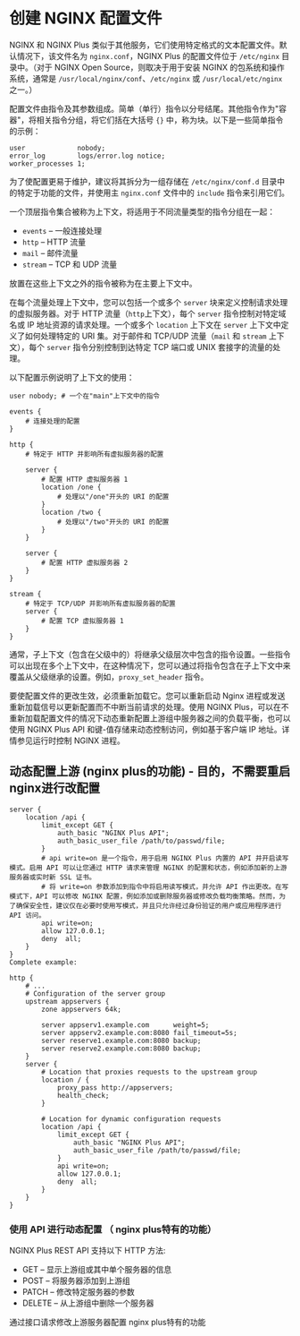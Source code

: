 # 创建 NGINX 配置文件

NGINX 和 NGINX Plus 类似于其他服务，它们使用特定格式的文本配置文件。默认情况下，该文件名为 `nginx.conf`，NGINX Plus 的配置文件位于 `/etc/nginx` 目录中。（对于 NGINX Open Source，则取决于用于安装 NGINX 的包系统和操作系统，通常是 `/usr/local/nginx/conf`、`/etc/nginx` 或 `/usr/local/etc/nginx` 之一。）

配置文件由指令及其参数组成。简单（单行）指令以分号结尾。其他指令作为"容器"，将相关指令分组，将它们括在大括号 `{}` 中，称为块。以下是一些简单指令的示例：

```nginx
user             nobody;
error_log        logs/error.log notice;
worker_processes 1;
```

为了使配置更易于维护，建议将其拆分为一组存储在 `/etc/nginx/conf.d` 目录中的特定于功能的文件，并使用主 `nginx.conf` 文件中的 `include` 指令来引用它们。

一个顶层指令集合被称为上下文，将适用于不同流量类型的指令分组在一起：

- `events` – 一般连接处理
- `http` – HTTP 流量
- `mail` – 邮件流量
- `stream` – TCP 和 UDP 流量

放置在这些上下文之外的指令被称为在主要上下文中。

在每个流量处理上下文中，您可以包括一个或多个 `server` 块来定义控制请求处理的虚拟服务器。对于 HTTP 流量（`http`上下文），每个 `server` 指令控制对特定域名或 IP 地址资源的请求处理。一个或多个 `location` 上下文在 `server` 上下文中定义了如何处理特定的 URI 集。对于邮件和 TCP/UDP 流量（`mail` 和 `stream` 上下文），每个 `server` 指令分别控制到达特定 TCP 端口或 UNIX 套接字的流量的处理。

以下配置示例说明了上下文的使用：

```nginx
user nobody; # 一个在"main"上下文中的指令

events {
    # 连接处理的配置
}

http {
    # 特定于 HTTP 并影响所有虚拟服务器的配置

    server {
        # 配置 HTTP 虚拟服务器 1 
        location /one {
            # 处理以"/one"开头的 URI 的配置
        }
        location /two {
            # 处理以"/two"开头的 URI 的配置
        }
    } 

    server {
        # 配置 HTTP 虚拟服务器 2
    }
}

stream {
    # 特定于 TCP/UDP 并影响所有虚拟服务器的配置
    server {
        # 配置 TCP 虚拟服务器 1 
    }
}
```

通常，子上下文（包含在父级中的）将继承父级层次中包含的指令设置。一些指令可以出现在多个上下文中，在这种情况下，您可以通过将指令包含在子上下文中来覆盖从父级继承的设置。例如，`proxy_set_header` 指令。

要使配置文件的更改生效，必须重新加载它。您可以重新启动 Nginx 进程或发送重新加载信号以更新配置而不中断当前请求的处理。使用 NGINX Plus，可以在不重新加载配置文件的情况下动态重新配置上游组中服务器之间的负载平衡，也可以使用 NGINX Plus API 和键-值存储来动态控制访问，例如基于客户端 IP 地址。详情参见运行时控制 NGINX 进程。




## 动态配置上游 (nginx plus的功能) - 目的，不需要重启nginx进行改配置

```nginx
server {
    location /api {
        limit_except GET {
            auth_basic "NGINX Plus API";
            auth_basic_user_file /path/to/passwd/file;
        }
        # api write=on 是一个指令，用于启用 NGINX Plus 内置的 API 并开启读写模式。启用 API 可以让您通过 HTTP 请求来管理 NGINX 的配置和状态，例如添加新的上游服务器或实时新 SSL 证书。
        # 将 write=on 参数添加到指令中将启用读写模式，并允许 API 作出更改。在写模式下，API 可以修改 NGINX 配置，例如添加或删除服务器或修改负载均衡策略。然而，为了确保安全性，建议仅在必要时使用写模式，并且只允许经过身份验证的用户或应用程序进行 API 访问。
        api write=on;
        allow 127.0.0.1;
        deny  all;
    }
}
Complete example:

http {
    # ...
    # Configuration of the server group
    upstream appservers {
        zone appservers 64k;
        
        server appserv1.example.com      weight=5;
        server appserv2.example.com:8080 fail_timeout=5s;
        server reserve1.example.com:8080 backup;
        server reserve2.example.com:8080 backup;
    }
    server {
        # Location that proxies requests to the upstream group
        location / {
            proxy_pass http://appservers;
            health_check;
        }
        
        # Location for dynamic configuration requests
        location /api {
            limit_except GET {
                auth_basic "NGINX Plus API";
                auth_basic_user_file /path/to/passwd/file;
            }
            api write=on;
            allow 127.0.0.1;
            deny  all;
        }
    }
}
```

### 使用 API 进行动态配置 （ nginx plus特有的功能）

NGINX Plus REST API  支持以下 HTTP 方法:

- GET – 显示上游组或其中单个服务器的信息
- POST – 将服务器添加到上游组
- PATCH – 修改特定服务器的参数
- DELETE – 从上游组中删除一个服务器

通过接口请求修改上游服务器配置 nginx plus特有的功能

